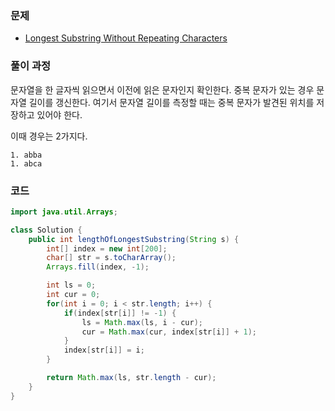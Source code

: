 ### 문제

- [Longest Substring Without Repeating Characters](https://leetcode.com/problems/longest-substring-without-repeating-characters/)

### 풀이 과정

문자열을 한 글자씩 읽으면서 이전에 읽은 문자인지 확인한다. 중복 문자가 있는 경우 문자열 길이를 갱신한다. 여기서 문자열 길이를 측정할 때는 중복 문자가 발견된 위치를 저장하고 있어야 한다. 

이때 경우는 2가지다. 

	1. abba
	1. abca

### 코드

```java
import java.util.Arrays;

class Solution {
    public int lengthOfLongestSubstring(String s) {
        int[] index = new int[200];
        char[] str = s.toCharArray();
        Arrays.fill(index, -1);

        int ls = 0;
        int cur = 0;
        for(int i = 0; i < str.length; i++) {
            if(index[str[i]] != -1) {
                ls = Math.max(ls, i - cur);
                cur = Math.max(cur, index[str[i]] + 1);
            }
            index[str[i]] = i;
        }

        return Math.max(ls, str.length - cur);
    }
}
```